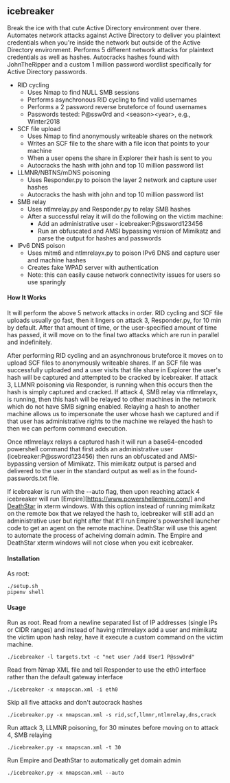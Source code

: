 icebreaker
------
Break the ice with that cute Active Directory environment over there. Automates network attacks against Active Directory to deliver you plaintext credentials when you're inside the network but outside of the Active Directory environment. Performs 5 different network attacks for plaintext credentials as well as hashes. Autocracks hashes found with JohnTheRipper and a custom 1 million password wordlist specifically for Active Directory passwords.

* RID cycling 
  * Uses Nmap to find NULL SMB sessions
  * Performs asynchronous RID cycling to find valid usernames
  * Performs a 2 password reverse bruteforce of found usernames
  * Passwords tested: P@ssw0rd and \<season\>\<year\>, e.g., Winter2018
* SCF file upload
  * Uses Nmap to find anonymously writeable shares on the network
  * Writes an SCF file to the share with a file icon that points to your machine
  * When a user opens the share in Explorer their hash is sent to you
  * Autocracks the hash with john and top 10 million password list
* LLMNR/NBTNS/mDNS poisoning
  * Uses Responder.py to poison the layer 2 network and capture user hashes
  * Autocracks the hash with john and top 10 million password list
* SMB relay
  * Uses ntlmrelay.py and Responder.py to relay SMB hashes
  * After a successful relay it will do the following on the victim machine:
    * Add an administrative user - icebreaker:P@ssword123456
    * Run an obfuscated and AMSI bypassing version of Mimikatz and parse the output for hashes and passwords
* IPv6 DNS poison
  * Uses mitm6 and ntlmrelayx.py to poison IPv6 DNS and capture user and machine hashes
  * Creates fake WPAD server with authentication
  * Note: this can easily cause network connectivity issues for users so use sparingly


#### How It Works
It will perform the above 5 network attacks in order. RID cycling and SCF file uploads usually go fast, then it lingers on attack 3, Responder.py, for 10 min by default. After that amount of time, or the user-specified amount of time has passed, it will move on to the final two attacks which are run in parallel and indefinitely. 

After performing RID cycling and an asynchronous bruteforce it moves on to upload SCF files to anonymously writeable shares. If an SCF file was successfully uploaded and a user visits that file share in Explorer the user's hash will be captured and attempted to be cracked by icebreaker. If attack 3, LLMNR poisoning via Responder, is running when this occurs then the hash is simply captured and cracked. If attack 4, SMB relay via ntlmrelayx, is running, then this hash will be relayed to other machines in the network which do not have SMB signing enabled. Relaying a hash to another machine allows us to impersonate the user whose hash we captured and if that user has administrative rights to the machine we relayed the hash to then we can perform command execution.

Once ntlmrelayx relays a captured hash it will run a base64-encoded powershell command that first adds an administrative user (icebreaker:P@ssword123456) then runs an obfuscated and AMSI-bypassing version of Mimikatz. This mimikatz output is parsed and delivered to the user in the standard output as well as in the found-passwords.txt file. 

If icebreaker is run with the --auto flag, then upon reaching attack 4 icebreaker will run [Empire][https://www.powershellempire.com/] and [DeathStar](https://byt3bl33d3r.github.io/automating-the-empire-with-the-death-star-getting-domain-admin-with-a-push-of-a-button.html) in xterm windows. With this option instead of running mimikatz on the remote box that we relayed the hash to, icebreaker will still add an administrative user but right after that it'll run Empire's powershell launcher code to get an agent on the remote machine. DeathStar will use this agent to automate the process of acheiving domain admin. The Empire and DeathStar xterm windows will not close when you exit icebreaker.

#### Installation
As root:
```
./setup.sh
pipenv shell
```

#### Usage
Run as root.
Read from a newline separated list of IP addresses (single IPs or CIDR ranges) and instead of having ntlmrelayx add a user and mimikatz the victim upon hash relay, have it execute a custom command on the victim machine. 

```./icebreaker -l targets.txt -c "net user /add User1 P@ssw0rd"```

Read from Nmap XML file and tell Responder to use the eth0 interface rather than the default gateway interface

```./icebreaker -x nmapscan.xml -i eth0```

Skip all five attacks and don't autocrack hashes

```./icebreaker.py -x nmapscan.xml -s rid,scf,llmnr,ntlmrelay,dns,crack```

Run attack 3, LLMNR poisoning, for 30 minutes before moving on to attack 4, SMB relaying

```./icebreaker.py -x nmapscan.xml -t 30```

Run Empire and DeathStar to automatically get domain admin

```./icebreaker.py -x nmapscan.xml --auto```

